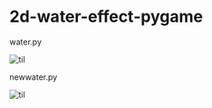 ﻿# 2d-water-effect-pygame


water.py 

![til](./2d-water-effect-pygame/gifs/water1.gif)

newwater.py

![til](./2d-water-effect-pygame/gifs/water2.gif)
